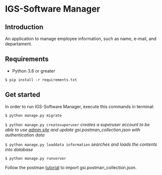 # IGS-Software Manager
## Introduction
An application to manage employee information, such as name, e-mail, and departament.

## Requirements
* Python 3.8 or greater

```$ pip install -r requirements.txt```

## Get started 
In order to run IGS-Software Manager, execute this commands in terminal:

```$ python manage.py migrate```

```$ python manage.py createsuperuser``` *creates a superuser account to be able to use [admin site](http://127.0.0.1/admin) and update gsi.postman_collection.json with authentication data*

```$ python manage.py loaddata information``` *searches and loads the contents into database*

```$ python manage.py runserver```

Follow the postman [tutorial](https://learning.postman.com/docs/getting-started/importing-and-exporting-data/#importing-postman-data) to import gsi.postman_collection.json.